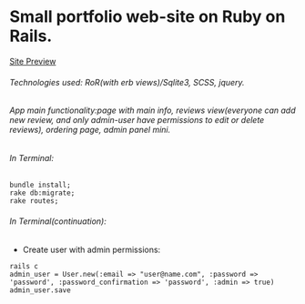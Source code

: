 # Small portfolio web-site on Ruby on Rails.
[Site Preview](http://avtoperevezenia.herokuapp.com)

###### Technologies used: RoR(with erb views)/Sqlite3, SCSS, jquery.
###### App main functionality:page with main info, reviews view(everyone can add new review, and only admin-user have permissions to edit or delete reviews), ordering page, admin panel mini.

###### In Terminal:
```
bundle install;
rake db:migrate;
rake routes;
```
###### In Terminal(continuation): 
- Create user with admin permissions:
```
rails c
admin_user = User.new(:email => "user@name.com", :password => 'password', :password_confirmation => 'password', :admin => true)
admin_user.save
```
